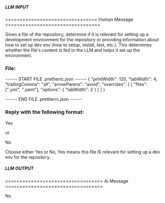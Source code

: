 ##### LLM INPUT #####
================================ Human Message =================================

Given a file of the repository, determine if it is relevant for setting up a development environment for the repository or providing information about how to set up dev env (how to setup, install, test, etc.). This determines whether the file's content is fed to the LLM and helps it set up the environment.

### File:
------ START FILE .prettierrc.json ------
{
    "printWidth": 120,
    "tabWidth": 4,
    "trailingComma": "all",
    "arrowParens": "avoid",
    "overrides": [
        {
            "files": ["*.yml", "*.yaml"],
            "options": {
                "tabWidth": 2
            }
        }
    ]
}

------ END FILE .prettierrc.json ------

### Reply with the following format:

<rel>Yes</rel>

or

<rel>No</rel>

Choose either Yes or No, Yes means this file IS relevant for setting up a dev env for the repository.

##### LLM OUTPUT #####
================================== Ai Message ==================================

<rel>No</rel>